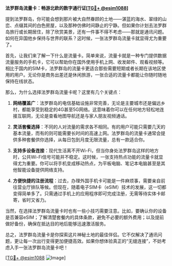 **法罗群岛流量卡：畅游北欧的数字通行证[[TG💪+ @esim1088](https://t.me/s/esim1088)]**

提到法罗群岛，你可能会想到那片被大自然眷顾的土地——湛蓝的海水、翠绿的山峦、点缀其间的白色房屋，以及那种仿佛时间静止的宁静。但如果你计划去法罗群岛旅行或长期居住，除了欣赏美景，还有一件事不得不考虑——那就是通讯问题。如何在异国他乡保持与世界的联系？这时候，一张法罗群岛流量卡就显得尤为重要了。

首先，让我们来了解一下什么是流量卡。简单来说，流量卡就是一种专门提供数据流量服务的手机卡，它可以帮助你在国外使用手机上网、收发邮件、观看视频等。相比于国内的SIM卡，法罗群岛的流量卡更适合那些需要短期或者长期在该地区使用的用户。无论你是商务出差还是休闲旅游，一张合适的流量卡都能让你随时随地保持在线状态。

那么，为什么选择法罗群岛流量卡呢？这里有几个关键点：

1. **网络覆盖广**：法罗群岛的电信基础设施非常完善，无论是主要城市还是偏远乡村，都能享受到稳定的4G甚至5G网络。这意味着你可以在任何地方轻松地连接互联网，无论是查看地图导航还是与家人朋友视频通话。

2. **灵活套餐选择**：不同的人对流量的需求各不相同。有的用户可能只需要几天的基本流量，而有的则可能需要长时间的高速上网。法罗群岛的流量卡通常会提供多种套餐供你选择，从每日包到月度无限流量，总有一款适合你。

3. **支持多设备连接**：现代生活离不开Wi-Fi，但当你身处法罗群岛这样的地方时，公共Wi-Fi信号可能并不稳定。这时候，一张支持热点功能的流量卡就显得尤为重要。你可以将手机变成移动热点，为平板电脑、笔记本电脑甚至是其他智能设备提供网络支持。

4. **方便快捷的注册流程**：过去，办理外国手机卡可能是一件麻烦事，需要亲自前往营业厅排队等候。但现在，随着电子SIM卡（eSIM）技术的发展，这一切都变得简单多了。只需通过手机上的应用程序即可完成注册，无需等待实体卡邮寄，省时又省力。

当然，在选择法罗群岛流量卡时也有一些小技巧需要注意。比如，要确认你的设备是否兼容eSIM；了解清楚套餐内的具体条款，避免不必要的额外费用；以及提前做好备份，确保在抵达目的地后能够迅速激活服务。

总之，法罗群岛流量卡是你探索这片神秘土地的最佳伴侣。它不仅解决了通讯问题，更让每一次出行变得更加便捷高效。如果你想体验真正的“无缝连接”，不妨考虑入手一张法罗群岛流量卡吧！

[[TG💪+ @esim1088](https://t.me/s/esim1088) ![Image](https://i.postimg.cc/4NQfJmqS/Snipaste-2025-05-13-00-14-12.png)]